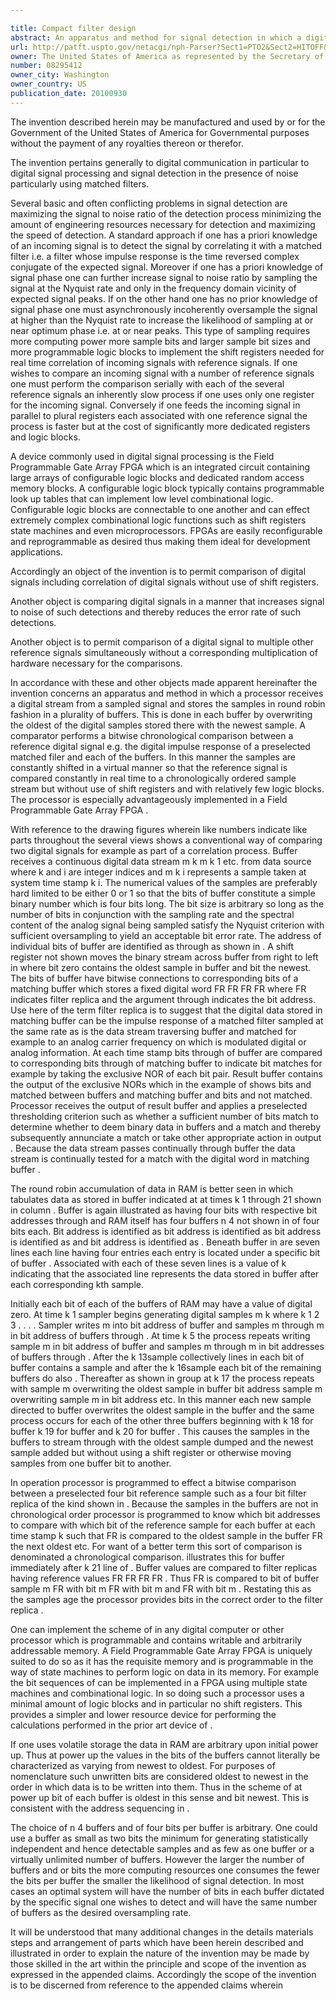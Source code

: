 ```yaml
---

title: Compact filter design
abstract: An apparatus and method for signal detection in which a digital sample stream is fed round robin into a plurality of buffers, which are sequentially compared with a reference signal to determine a match. A processor determines the chronological order of the samples in each bit of each buffer, and directs a bitwise comparison between the signal in each buffer with the reference to determine a match, e.g., by correlation. The apparatus and method are preferably implemented with a Field-Programmable Gate Array (FPGA). This scheme permits real time correlation of a data stream with a reference without use of shift registers, or a significant number of dedicated logic blocks.
url: http://patft.uspto.gov/netacgi/nph-Parser?Sect1=PTO2&Sect2=HITOFF&p=1&u=%2Fnetahtml%2FPTO%2Fsearch-adv.htm&r=1&f=G&l=50&d=PALL&S1=08295412&OS=08295412&RS=08295412
owner: The United States of America as represented by the Secretary of the Navy
number: 08295412
owner_city: Washington
owner_country: US
publication_date: 20100930
---
```

The invention described herein may be manufactured and used by or for the Government of the United States of America for Governmental purposes without the payment of any royalties thereon or therefor.

The invention pertains generally to digital communication in particular to digital signal processing and signal detection in the presence of noise particularly using matched filters.

Several basic and often conflicting problems in signal detection are maximizing the signal to noise ratio of the detection process minimizing the amount of engineering resources necessary for detection and maximizing the speed of detection. A standard approach if one has a priori knowledge of an incoming signal is to detect the signal by correlating it with a matched filter i.e. a filter whose impulse response is the time reversed complex conjugate of the expected signal. Moreover if one has a priori knowledge of signal phase one can further increase signal to noise ratio by sampling the signal at the Nyquist rate and only in the frequency domain vicinity of expected signal peaks. If on the other hand one has no prior knowledge of signal phase one must asynchronously incoherently oversample the signal at higher than the Nyquist rate to increase the likelihood of sampling at or near optimum phase i.e. at or near peaks. This type of sampling requires more computing power more sample bits and larger sample bit sizes and more programmable logic blocks to implement the shift registers needed for real time correlation of incoming signals with reference signals. If one wishes to compare an incoming signal with a number of reference signals one must perform the comparison serially with each of the several reference signals an inherently slow process if one uses only one register for the incoming signal. Conversely if one feeds the incoming signal in parallel to plural registers each associated with one reference signal the process is faster but at the cost of significantly more dedicated registers and logic blocks.

A device commonly used in digital signal processing is the Field Programmable Gate Array FPGA which is an integrated circuit containing large arrays of configurable logic blocks and dedicated random access memory blocks. A configurable logic block typically contains programmable look up tables that can implement low level combinational logic. Configurable logic blocks are connectable to one another and can effect extremely complex combinational logic functions such as shift registers state machines and even microprocessors. FPGAs are easily reconfigurable and reprogrammable as desired thus making them ideal for development applications.

Accordingly an object of the invention is to permit comparison of digital signals including correlation of digital signals without use of shift registers.

Another object is comparing digital signals in a manner that increases signal to noise of such detections and thereby reduces the error rate of such detections.

Another object is to permit comparison of a digital signal to multiple other reference signals simultaneously without a corresponding multiplication of hardware necessary for the comparisons.

In accordance with these and other objects made apparent hereinafter the invention concerns an apparatus and method in which a processor receives a digital stream from a sampled signal and stores the samples in round robin fashion in a plurality of buffers. This is done in each buffer by overwriting the oldest of the digital samples stored there with the newest sample. A comparator performs a bitwise chronological comparison between a reference digital signal e.g. the digital impulse response of a preselected matched filer and each of the buffers. In this manner the samples are constantly shifted in a virtual manner so that the reference signal is compared constantly in real time to a chronologically ordered sample stream but without use of shift registers and with relatively few logic blocks. The processor is especially advantageously implemented in a Field Programmable Gate Array FPGA .

With reference to the drawing figures wherein like numbers indicate like parts throughout the several views shows a conventional way of comparing two digital signals for example as part of a correlation process. Buffer receives a continuous digital data stream m k m k 1 etc. from data source where k and i are integer indices and m k i represents a sample taken at system time stamp k i. The numerical values of the samples are preferably hard limited to be either 0 or 1 so that the bits of buffer constitute a simple binary number which is four bits long. The bit size is arbitrary so long as the number of bits in conjunction with the sampling rate and the spectral content of the analog signal being sampled satisfy the Nyquist criterion with sufficient oversampling to yield an acceptable bit error rate. The address of individual bits of buffer are identified as through as shown in . A shift register not shown moves the binary stream across buffer from right to left in where bit zero contains the oldest sample in buffer and bit the newest. The bits of buffer have bitwise connections to corresponding bits of a matching buffer which stores a fixed digital word FR FR FR FR where FR indicates filter replica and the argument through indicates the bit address. Use here of the term filter replica is to suggest that the digital data stored in matching buffer can be the impulse response of a matched filter sampled at the same rate as is the data stream traversing buffer and matched for example to an analog carrier frequency on which is modulated digital or analog information. At each time stamp bits through of buffer are compared to corresponding bits through of matching buffer to indicate bit matches for example by taking the exclusive NOR of each bit pair. Result buffer contains the output of the exclusive NORs which in the example of shows bits and matched between buffers and matching buffer and bits and not matched. Processor receives the output of result buffer and applies a preselected thresholding criterion such as whether a sufficient number of bits match to determine whether to deem binary data in buffers and a match and thereby subsequently annunciate a match or take other appropriate action in output . Because the data stream passes continually through buffer the data stream is continually tested for a match with the digital word in matching buffer .

The round robin accumulation of data in RAM is better seen in which tabulates data as stored in buffer indicated at at times k 1 through 21 shown in column . Buffer is again illustrated as having four bits with respective bit addresses through and RAM itself has four buffers n 4 not shown in of four bits each. Bit address is identified as bit address is identified as bit address is identified as and bit address is identified as . Beneath buffer in are seven lines each line having four entries each entry is located under a specific bit of buffer . Associated with each of these seven lines is a value of k indicating that the associated line represents the data stored in buffer after each corresponding kth sample.

Initially each bit of each of the buffers of RAM may have a value of digital zero. At time k 1 sampler begins generating digital samples m k where k 1 2 3 . . . . Sampler writes m into bit address of buffer and samples m through m in bit address of buffers through . At time k 5 the process repeats writing sample m in bit address of buffer and samples m through m in bit addresses of buffers through . After the k 13sample collectively lines in each bit of buffer contains a sample and after the k 16sample each bit of the remaining buffers do also . Thereafter as shown in group at k 17 the process repeats with sample m overwriting the oldest sample in buffer bit address sample m overwriting sample m in bit address etc. In this manner each new sample directed to buffer overwrites the oldest sample in the buffer and the same process occurs for each of the other three buffers beginning with k 18 for buffer k 19 for buffer and k 20 for buffer . This causes the samples in the buffers to stream through with the oldest sample dumped and the newest sample added but without using a shift register or otherwise moving samples from one buffer bit to another.

In operation processor is programmed to effect a bitwise comparison between a preselected four bit reference sample such as a four bit filter replica of the kind shown in . Because the samples in the buffers are not in chronological order processor is programmed to know which bit addresses to compare with which bit of the reference sample for each buffer at each time stamp k such that FR is compared to the oldest sample in the buffer FR the next oldest etc. For want of a better term this sort of comparison is denominated a chronological comparison. illustrates this for buffer immediately after k 21 line of . Buffer values are compared to filter replicas having reference values FR FR FR FR . Thus FR is compared to bit of buffer sample m FR with bit m FR with bit m and FR with bit m . Restating this as the samples age the processor provides bits in the correct order to the filter replica .

One can implement the scheme of in any digital computer or other processor which is programmable and contains writable and arbitrarily addressable memory. A Field Programmable Gate Array FPGA is uniquely suited to do so as it has the requisite memory and is programmable in the way of state machines to perform logic on data in its memory. For example the bit sequences of can be implemented in a FPGA using multiple state machines and combinational logic. In so doing such a processor uses a minimal amount of logic blocks and in particular no shift registers. This provides a simpler and lower resource device for performing the calculations performed in the prior art device of .

If one uses volatile storage the data in RAM are arbitrary upon initial power up. Thus at power up the values in the bits of the buffers cannot literally be characterized as varying from newest to oldest. For purposes of nomenclature such unwritten bits are considered oldest to newest in the order in which data is to be written into them. Thus in the scheme of at power up bit of each buffer is oldest in this sense and bit newest. This is consistent with the address sequencing in .

The choice of n 4 buffers and of four bits per buffer is arbitrary. One could use a buffer as small as two bits the minimum for generating statistically independent and hence detectable samples and as few as one buffer or a virtually unlimited number of buffers. However the larger the number of buffers and or bits the more computing resources one consumes the fewer the bits per buffer the smaller the likelihood of signal detection. In most cases an optimal system will have the number of bits in each buffer dictated by the specific signal one wishes to detect and will have the same number of buffers as the desired oversampling rate.

It will be understood that many additional changes in the details materials steps and arrangement of parts which have been herein described and illustrated in order to explain the nature of the invention may be made by those skilled in the art within the principle and scope of the invention as expressed in the appended claims. Accordingly the scope of the invention is to be discerned from reference to the appended claims wherein 

